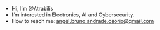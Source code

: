 - Hi, I’m @Atrabilis
- I’m interested in Electronics, AI and Cybersecurity.
- How to reach me: angel.bruno.andrade.osorio@gmail.com 

<!---
Atrabilis/Atrabilis is a ✨ special ✨ repository because its `README.md` (this file) appears on your GitHub profile.
You can click the Preview link to take a look at your changes.
--->
